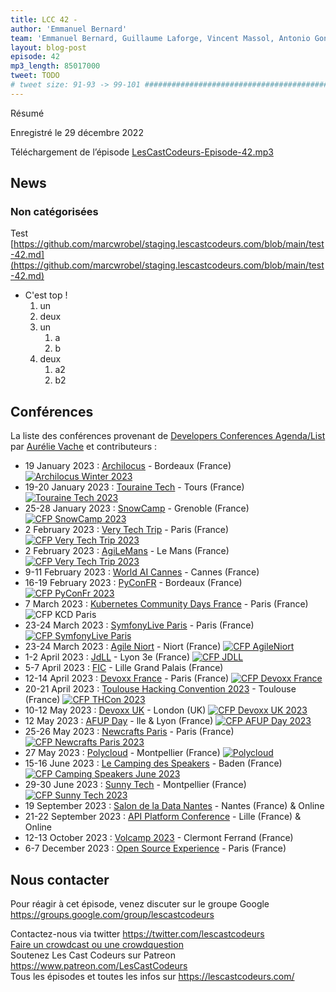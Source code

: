 ```yaml
---
title: LCC 42 -
author: 'Emmanuel Bernard'
team: 'Emmanuel Bernard, Guillaume Laforge, Vincent Massol, Antonio Goncalves, Arnaud Héritier, Audrey Neveu'
layout: blog-post
episode: 42
mp3_length: 85017000
tweet: TODO
# tweet size: 91-93 -> 99-101 #######################################################################
---
```


Résumé

Enregistré le 29 décembre 2022

Téléchargement de l’épisode [LesCastCodeurs-Episode-42.mp3](https://traffic.libsyn.com/lescastcodeurs/LesCastCodeurs-Episode-42.mp3)

## News

### Non catégorisées

Test [https://github.com/marcwrobel/staging.lescastcodeurs.com/blob/main/test-42.md](https://github.com/marcwrobel/staging.lescastcodeurs.com/blob/main/test-42.md)

- C'est top !
    1. un
    1. deux
  1. un
      1. a
      1. b
  2. deux
      1. a2
      1. b2















## Conférences


La liste des conférences provenant de [Developers Conferences Agenda/List](https://github.com/scraly/developers-conferences-agenda)
par [Aurélie Vache](https://github.com/scraly) et contributeurs :

- 19 January 2023 : [Archilocus](https://www.archilocus.tech/about) - Bordeaux (France)  <a href="https://conference-hall.io/public/event/qII4ZCroLOcGUtnr0W3M"><img alt="Archilocus Winter 2023" src="https://img.shields.io/static/v1?label=CFP&message=December-31-2022&color=green"> </a>
- 19-20 January 2023 : [Touraine Tech](https://touraine.tech/) - Tours (France)  <a href="https://conference-hall.io/speaker/event/3lWSdH0pfZkHEAL7RWSJ"><img alt="Touraine Tech 2023" src="https://img.shields.io/static/v1?label=CFP&message=from%20September-30%20to%20November-27-2022&color=red"> </a>
- 25-28 January 2023 : [SnowCamp](https://snowcamp.io/fr/) - Grenoble (France)  <a href="https://conference-hall.io/public/event/ZGJWM1x64evaNUzycEzn"><img alt="CFP SnowCamp 2023" src="https://img.shields.io/static/v1?label=CFP&message=until%2015-October-2022&color=red"> </a>
- 2 February 2023 : [Very Tech Trip](https://conference-hall.io/public/event/hoyBWUXe43dnoiBekZaB) - Paris (France)  <a href="https://conference-hall.io/public/event/hoyBWUXe43dnoiBekZaB"><img alt="CFP Very Tech Trip 2023" src="https://img.shields.io/static/v1?label=CFP&message=until%2014-November-2022&color=red"> </a>
- 2 February 2023 : [AgiLeMans](https://www.agilemans.org/) - Le Mans (France)  <a href="https://sessionize.com/7ieme-journee-agile-au-mans-france-e/"><img alt="CFP Very Tech Trip 2023" src="https://img.shields.io/static/v1?label=CFP&message=until%2001-December-2022&color=red"> </a>
- 9-11 February 2023 : [World AI Cannes](https://worldaicannes.com/) - Cannes (France) 
- 16-19 February 2023 : [PyConFR](https://www.pycon.fr/2023/) - Bordeaux (France)  <a href="https://cfp-2023.pycon.fr/"><img alt="CFP PyConFr 2023" src="https://img.shields.io/static/v1?label=CFP&message=until%2023-Janvier-2023&color=green"> </a>
- 7 March 2023 : [Kubernetes Community Days France](https://community.cncf.io/events/details/cncf-kcd-france-presents-kubernetes-community-days-france-2023/) - Paris (France)  <img alt="CFP KCD Paris" src="https://img.shields.io/static/v1?label=CFP&message=from%20September-15%20to%20November-13-2022&color=red">
- 23-24 March 2023 : [SymfonyLive Paris](https://live.symfony.com/2023-paris/) - Paris (France)  <a href="https://live.symfony.com/2023-paris/cfp"><img alt="CFP SymfonyLive Paris" src="https://img.shields.io/static/v1?label=CFP&message=until%2016-December-2022&color=red<"></a>
- 23-24 March 2023 : [Agile Niort](https://agileniort.fr/) - Niort (France)  <a href="https://sessionize.com/agile_niort_2023"><img alt="CFP AgileNiort" src="https://img.shields.io/static/v1?label=CFP&message=until%2031-December-2022&color=green"></a>
- 1-2 April 2023 : [JdLL](https://jdll.org/) - Lyon 3e (France)  <a href="https://jdll.org/participer"><img alt="CFP JDLL" src="https://img.shields.io/static/v1?label=CFP&message=until 31-January2023&color=green"></a>
- 5-7 April 2023 : [FIC](https://europe.forum-fic.com) - Lille Grand Palais (France) 
- 12-14 April 2023 : [Devoxx France](https://www.devoxx.fr/) - Paris (France)  <a href="https://cfp.devoxx.fr/"><img alt="CFP Devoxx France" src="https://img.shields.io/static/v1?label=CFP&message=from%20November-21%20to%20January-8-2023&color=green"></a>
- 20-21 April 2023 : [Toulouse Hacking Convention 2023](https://thcon.party/) - Toulouse (France)  <a href="https://thcon.party/cfp.html"><img alt="CFP THCon 2023" src="https://img.shields.io/static/v1?label=CFP&message=until%205-February-2023&color=green"> </a>
- 10-12 May 2023 : [Devoxx UK](https://www.devoxx.co.uk/) - London (UK)  <a href="https://devoxxuk23.cfp.dev/#/"><img alt="CFP Devoxx UK 2023" src="https://img.shields.io/static/v1?label=CFP&message=until%2010-January-2023&color=green"></a>
- 12 May 2023 : [AFUP Day](https://event.afup.org/) - lle & Lyon (France)  <a href="https://event.afup.org/"><img alt="CFP AFUP Day 2023" src="https://img.shields.io/static/v1?label=CFP&message=until%2014-November-2022&color=red"></a>
- 25-26 May 2023 : [Newcrafts Paris](https://ncrafts.io/) - Paris (France)  <a href="https://sessionize.com/newcrafts-paris-2023"><img alt="CFP Newcrafts Paris 2023" src="https://img.shields.io/static/v1?label=CFP&message=from%2001-December-2022%20to%2012-February-2023&color=green"></a>
- 27 May 2023 : [Polycloud](https://polycloud.fr) - Montpellier (France)  <a href="https://conference-hall.io/public/event/OR1ldOA5G0ASoizWvVbO"><img alt="Polycloud" src="https://img.shields.io/static/v1?label=CFP&message=until%2008-April-2023&color=green"></a>
- 15-16 June 2023 : [Le Camping des Speakers](https://camping-speakers.fr/) - Baden (France)  <a href="https://conference-hall.io/public/event/HDF3RTtlPRv7WIuxthtr"><img alt="CFP Camping Speakers June 2023" src="https://img.shields.io/static/v1?label=CFP&message=until%2028-February-2023&color=green"></a> 
- 29-30 June 2023 : [Sunny Tech](https://sunny-tech.io/) - Montpellier (France)  <a href="https://conference-hall.io/public/event/Jnevkv3bLyxZOyYyiWSC"><img alt="CFP Sunny Tech 2023" src="https://img.shields.io/static/v1?label=CFP&message=until%2028-February-2023&color=green"></a>
- 19 September 2023 : [Salon de la Data Nantes](https://salondata.fr/index.php/le-salon/) - Nantes (France) & Online 
- 21-22 September 2023 : [API Platform Conference](https://api-platform.com/con/2023) - Lille (France) & Online 
- 12-13 October 2023 : [Volcamp 2023](https://www.volcamp.io/) - Clermont Ferrand (France) 
- 6-7 December 2023 : [Open Source Experience](https://www.opensource-experience.com/) - Paris (France) 


## Nous contacter

Pour réagir à cet épisode, venez discuter sur le groupe Google <https://groups.google.com/group/lescastcodeurs>

Contactez-nous via twitter <https://twitter.com/lescastcodeurs>  
[Faire un crowdcast ou une crowdquestion](https://lescastcodeurs.com/crowdcasting/)  
Soutenez Les Cast Codeurs sur Patreon <https://www.patreon.com/LesCastCodeurs>  
Tous les épisodes et toutes les infos sur <https://lescastcodeurs.com/>
<!-- vim: set spelllang=fr : -->

